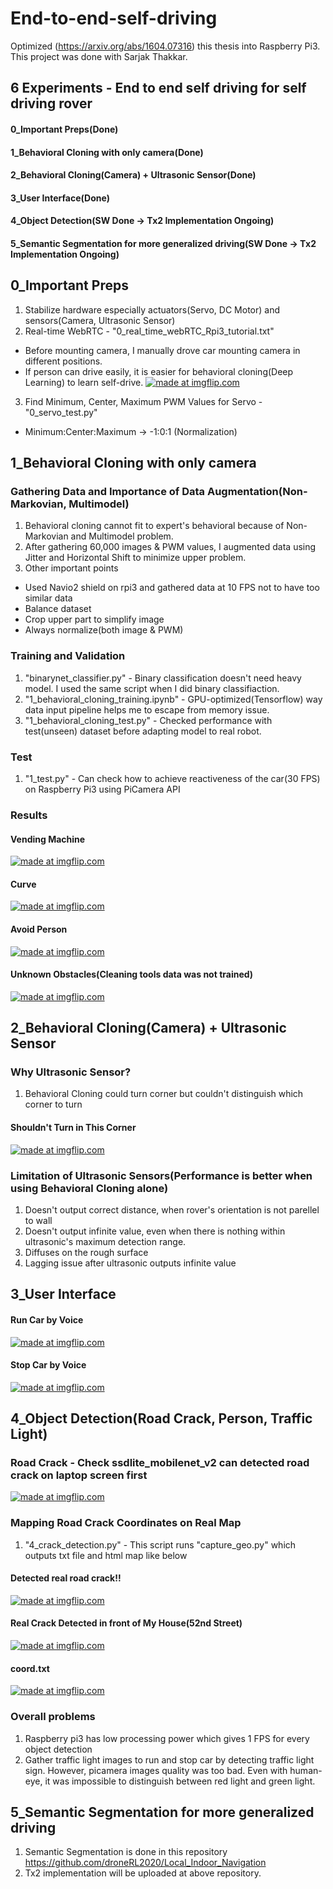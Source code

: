 # End-to-end-self-driving
Optimized (https://arxiv.org/abs/1604.07316) this thesis into Raspberry Pi3.
This project was done with Sarjak Thakkar.

## 6 Experiments - End to end self driving for self driving rover
#### 0_Important Preps(Done)
#### 1_Behavioral Cloning with only camera(Done)
#### 2_Behavioral Cloning(Camera) + Ultrasonic Sensor(Done)
#### 3_User Interface(Done)
#### 4_Object Detection(SW Done -> Tx2 Implementation Ongoing)
#### 5_Semantic Segmentation for more generalized driving(SW Done -> Tx2 Implementation Ongoing)

## 0_Important Preps
1) Stabilize hardware especially actuators(Servo, DC Motor) and sensors(Camera, Ultrasonic Sensor)
2) Real-time WebRTC - "0_real_time_webRTC_Rpi3_tutorial.txt"
- Before mounting camera, I manually drove car mounting camera in different positions.
- If person can drive easily, it is easier for behavioral cloning(Deep Learning) to learn self-drive.
<a href="https://imgflip.com/gif/2vfl6v"><img src="https://i.imgflip.com/2vfl6v.gif" title="made at imgflip.com"/></a>
3) Find Minimum, Center, Maximum PWM Values for Servo - "0_servo_test.py"
- Minimum:Center:Maximum -> -1:0:1 (Normalization)


## 1_Behavioral Cloning with only camera
### Gathering Data and Importance of Data Augmentation(Non-Markovian, Multimodel)
1) Behavioral cloning cannot fit to expert's behavioral because of Non-Markovian and Multimodel problem.
2) After gathering 60,000 images & PWM values, I augmented data using Jitter and Horizontal Shift to minimize upper problem.
3) Other important points
- Used Navio2 shield on rpi3 and gathered data at 10 FPS not to have too similar data
- Balance dataset
- Crop upper part to simplify image
- Always normalize(both image & PWM)

### Training and Validation
1) "binarynet_classifier.py" - Binary classification doesn't need heavy model. I used the same script when I did binary classifiaction.
2) "1_behavioral_cloning_training.ipynb" - GPU-optimized(Tensorflow) way data input pipeline helps me to escape from memory issue.
3) "1_behavioral_cloning_test.py" - Checked performance with test(unseen) dataset before adapting model to real robot.

### Test
1) "1_test.py" - Can check how to achieve reactiveness of the car(30 FPS) on Raspberry Pi3 using PiCamera API

### Results
#### Vending Machine
<a href="https://imgflip.com/gif/2v62p0"><img src="https://i.imgflip.com/2v62p0.gif" title="made at imgflip.com"/></a>
#### Curve
<a href="https://imgflip.com/gif/2v62y6"><img src="https://i.imgflip.com/2v62y6.gif" title="made at imgflip.com"/></a>
#### Avoid Person
<a href="https://imgflip.com/gif/2v63dj"><img src="https://i.imgflip.com/2v63dj.gif" title="made at imgflip.com"/></a>
#### Unknown Obstacles(Cleaning tools data was not trained)
<a href="https://imgflip.com/gif/2v63ok"><img src="https://i.imgflip.com/2v63ok.gif" title="made at imgflip.com"/></a>

## 2_Behavioral Cloning(Camera) + Ultrasonic Sensor
### Why Ultrasonic Sensor?
1) Behavioral Cloning could turn corner but couldn't distinguish which corner to turn
#### Shouldn't Turn in This Corner
<a href="https://imgflip.com/gif/2vfne5"><img src="https://i.imgflip.com/2vfne5.gif" title="made at imgflip.com"/></a>
### Limitation of Ultrasonic Sensors(Performance is better when using Behavioral Cloning alone)
1) Doesn't output correct distance, when rover's orientation is not parellel to wall
2) Doesn't output infinite value, even when there is nothing within ultrasonic's maximum detection range.
3) Diffuses on the rough surface
4) Lagging issue after ultrasonic outputs infinite value

## 3_User Interface
#### Run Car by Voice
<a href="https://imgflip.com/gif/2vflym"><img src="https://i.imgflip.com/2vflym.gif" title="made at imgflip.com"/></a>
#### Stop Car by Voice
<a href="https://imgflip.com/gif/2vfm06"><img src="https://i.imgflip.com/2vfm06.gif" title="made at imgflip.com"/></a>

## 4_Object Detection(Road Crack, Person, Traffic Light)
### Road Crack - Check ssdlite_mobilenet_v2 can detected road crack on laptop screen first
<a href="https://imgflip.com/gif/2vfpgs"><img src="https://i.imgflip.com/2vfpgs.gif" title="made at imgflip.com"/></a>

### Mapping Road Crack Coordinates on Real Map
1) "4_crack_detection.py" - This script runs "capture_geo.py" which outputs txt file and html map like below
#### Detected real road crack!!
<a href="https://imgflip.com/gif/2vfpjy"><img src="https://i.imgflip.com/2vfpjy.gif" title="made at imgflip.com"/></a>
#### Real Crack Detected in front of My House(52nd Street)
<a href="https://imgflip.com/gif/2vfpq6"><img src="https://i.imgflip.com/2vfpq6.gif" title="made at imgflip.com"/></a>
#### coord.txt
<a href="https://imgflip.com/gif/2vfpxr"><img src="https://i.imgflip.com/2vfpxr.gif" title="made at imgflip.com"/></a>

### Overall problems
1) Raspberry pi3 has low processing power which gives 1 FPS for every object detection
2) Gather traffic light images to run and stop car by detecting traffic light sign. However, picamera images quality was too bad. Even with human-eye, it was impossible to distinguish between red light and green light.

## 5_Semantic Segmentation for more generalized driving
1) Semantic Segmentation is done in this repository
https://github.com/droneRL2020/Local_Indoor_Navigation
2) Tx2 implementation will be uploaded at above repository.

